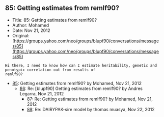 ## 85: Getting estimates from remlf90?

- Title: 85: Getting estimates from remlf90?
- Author: Mohamed
- Date: Nov 21, 2012
- Original: [https://groups.yahoo.com/neo/groups/blupf90/conversations/messages/85](https://groups.yahoo.com/neo/groups/blupf90/conversations/messages/85)

```
Hi there, I need to know how can I estimate heritability, genetic and penotypic correlation out from results of
remlf90?
```

- [85](0085.md): Getting estimates from remlf90? by Mohamed, Nov 21, 2012
    - [86](0086.md): Re: [blupf90] Getting estimates from remlf90? by Andres Legarra, Nov 21, 2012
        - [87](0087.md): Re: Getting estimates from remlf90? by Mohamed, Nov 21, 2012
        - [88](0088.md): Re: DAIRYPAK-sire model by thomas muasya, Nov 22, 2012
